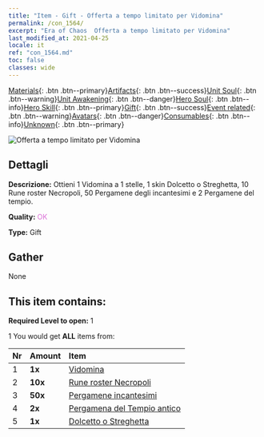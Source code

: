 ```yaml
---
title: "Item - Gift - Offerta a tempo limitato per Vidomina"
permalink: /con_1564/
excerpt: "Era of Chaos  Offerta a tempo limitato per Vidomina"
last_modified_at: 2021-04-25
locale: it
ref: "con_1564.md"
toc: false
classes: wide
---
```

 [Materials](/ItemsIT/){: .btn .btn--primary}[Artifacts](/ItemsIT/Artifacts/){: .btn .btn--success}[Unit Soul](/ItemsIT/UnitSoul/){: .btn .btn--warning}[Unit Awakening](/ItemsIT/UnitAwakening/){: .btn .btn--danger}[Hero Soul](/ItemsIT/HeroSoul/){: .btn .btn--info}[Hero Skill](/ItemsIT/HeroSkill/){: .btn .btn--primary}[Gift](/ItemsIT/Gift/){: .btn .btn--success}[Event related](/ItemsIT/Events/){: .btn .btn--warning}[Avatars](/ItemsIT/Avatars/){: .btn .btn--danger}[Consumables](/ItemsIT/Consumables/){: .btn .btn--info}[Unknown](/ItemsIT/Unknown/){: .btn .btn--primary}

 ![Offerta a tempo limitato per Vidomina](/images/t/i_907178.png)

## Dettagli
 **Descrizione:** Ottieni 1 Vidomina a 1 stelle, 1 skin Dolcetto o Streghetta, 10 Rune roster Necropoli, 50 Pergamene degli incantesimi e 2 Pergamene del tempio.

 **Quality:** <span style="color: #DA70D6">OK</span>

 **Type:** Gift

## Gather

  None

## This item contains:

 **Required Level to open:** 1

 1 You would get **ALL** items  from:

  | Nr | Amount |     Item    |
  |:---|:-------|:------------|
  | 1 |  **1x** | [Vidomina](/heroes/Vidomina/) |  | 
  | 2 |  **10x** | [Rune roster Necropoli](/ItemsIT/con_755/) |  | 
  | 3 |  **50x** | [Pergamene incantesimi](/ItemsIT/con_694/) |  | 
  | 4 |  **2x** | [Pergamena del Tempio antico](/ItemsIT/con_697/) |  | 
  | 5 |  **1x** | [Dolcetto o Streghetta](/ItemsIT/con_1053/) |  | 
